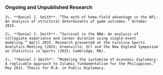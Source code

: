 ### Ongoing and Unpublished Research

	3\. **Daniel J. Smith**. “The myth of home-field advantage in the NFL: An analysis of structural determinants of game outcomes.” October 2015.

	2\. **Daniel J. Smith**. “Survival in the NBA: An analysis of collegiate experience and career duration using single-event modeling.” April 2015. Research presented at the Carolina Sports Analytics Meeting (2015; Greenville, SC) and the New England Symposium on Statistics in Sports (2015; Cambridge, MA).

	1\.	**Daniel J Smith**. “Modeling the systemism of economic diplomacy: A replicable approach to Islamic fundamentalism for the Philippines.” May 2011. Thesis for M.A. in Public Diplomacy.

